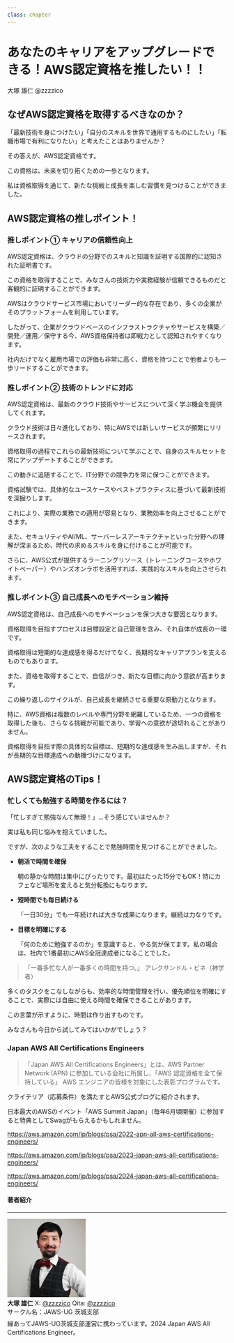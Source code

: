 ```yaml
---
class: chapter
---
```


# あなたのキャリアをアップグレードできる！AWS認定資格を推したい！！

<div class="flush-right">
大塚 雄仁 @zzzzico
</div>

## なぜAWS認定資格を取得するべきなのか？
「最新技術を身につけたい」「自分のスキルを世界で通用するものにしたい」「転職市場で有利になりたい」と考えたことはありませんか？

その答えが、AWS認定資格です。

この資格は、未来を切り拓くための一歩となります。

私は資格取得を通じて、新たな挑戦と成長を楽しむ習慣を見つけることができました。

## AWS認定資格の推しポイント！
### 推しポイント① キャリアの信頼性向上
AWS認定資格は、クラウドの分野でのスキルと知識を証明する国際的に認知された証明書です。

この資格を取得することで、みなさんの技術力や実務経験が信頼できるものだと客観的に証明することができます。

AWSはクラウドサービス市場においてリーダー的な存在であり、多くの企業がそのプラットフォームを利用しています。

したがって、企業がクラウドベースのインフラストラクチャやサービスを構築／開発／運用／保守する今、AWS資格保持者は即戦力として認知されやすくなります。

社内だけでなく雇用市場での評価も非常に高く、資格を持つことで他者よりも一歩リードすることができます。

### 推しポイント② 技術のトレンドに対応
AWS認定資格は、最新のクラウド技術やサービスについて深く学ぶ機会を提供してくれます。

クラウド技術は日々進化しており、特にAWSでは新しいサービスが頻繁にリリースされます。

資格取得の過程でこれらの最新技術について学ぶことで、自身のスキルセットを常にアップデートすることができます。

この動きに追随することで、IT分野での競争力を常に保つことができます。

資格試験では、具体的なユースケースやベストプラクティスに基づいて最新技術を深掘りします。

これにより、実際の業務での適用が容易となり、業務効率を向上させることができます。

また、セキュリティやAI/ML、サーバーレスアーキテクチャといった分野への理解が深まるため、時代の求めるスキルを身に付けることが可能です。

さらに、AWS公式が提供するラーニングリソース（トレーニングコースやホワイトペーパー）やハンズオンラボを活用すれば、実践的なスキルを向上させられます。

### 推しポイント③ 自己成長へのモチベーション維持
AWS認定資格は、自己成長へのモチベーションを保つ大きな要因となります。

資格取得を目指すプロセスは目標設定と自己管理を含み、それ自体が成長の一環です。

資格取得は短期的な達成感を得るだけでなく、長期的なキャリアプランを支えるものでもあります。

また、資格を取得することで、自信がつき、新たな目標に向かう意欲が高まります。

この繰り返しのサイクルが、自己成長を継続させる重要な原動力となります。

特に、AWS資格は複数のレベルや専門分野を網羅しているため、一つの資格を取得した後も、さらなる挑戦が可能であり、学習への意欲が途切れることがありません。

資格取得を目指す際の具体的な目標は、短期的な達成感を生み出しますが、それが長期的な目標達成への動機づけになります。

## AWS認定資格のTips！
### 忙しくても勉強する時間を作るには？
「忙しすぎて勉強なんて無理！」…そう感じていませんか？

実は私も同じ悩みを抱えていました。

ですが、次のような工夫をすることで勉強時間を見つけることができました。

* **朝活で時間を確保** 

    朝の静かな時間は集中にぴったりです。最初はたった15分でもOK！特にカフェなど場所を変えると気分転換にもなります。

* **短時間でも毎日続ける** 

    「一日30分」でも一年続ければ大きな成果になります。継続は力なりです。

* **目標を明確にする** 

    「何のために勉強するのか」を意識すると、やる気が保てます。私の場合は、社内で1番最初にAWS全冠達成者になることでした。

>「一番多忙な人が一番多くの時間を持つ。」
>アレクサンドル・ビネ（神学者）

多くのタスクをこなしながらも、効率的な時間管理を行い、優先順位を明確にすることで、実際には自由に使える時間を確保できることがあります。

この言葉が示すように、時間は作り出すものです。

みなさんも今日から試してみてはいかがでしょう？

### Japan AWS All Certifications Engineers

> 「Japan AWS All Certifications Engineers」とは、AWS Partner Network (APN) に参加している会社に所属し、「AWS 認定資格を全て保持している」 AWS エンジニアの皆様を対象にした表彰プログラムです。

クライテリア（応募条件）を満たすとAWS公式ブログに紹介されます。

日本最大のAWSのイベント「AWS Summit Japan」（毎年6月頃開催）に参加すると特典としてSwagがもらえるかもしれません。

https://aws.amazon.com/jp/blogs/psa/2022-apn-all-aws-certifications-engineers/

https://aws.amazon.com/jp/blogs/psa/2023-japan-aws-all-certifications-engineers/

https://aws.amazon.com/jp/blogs/psa/2024-japan-aws-all-certifications-engineers/

#### 著者紹介

---

<div class="author-profile">
    <img src="images/otsuka.png">
    <div>
        <div>
            <b>大塚 雄仁</b>
            X: <a href="https://x.com/zzzzico">@zzzzico</a>
            Qita: <a href="https://qiita.com/zzzzico/">@zzzzico</a>
        </div>
        <div>
            サークル名：JAWS-UG 茨城支部
        </div>
    </div>
</div>
<p style="margin-top: 0.5em; margin-bottom: 2em;">
縁あってJAWS-UG茨城支部運営に携わっています。2024 Japan AWS All Certifications Engineer。
</p>